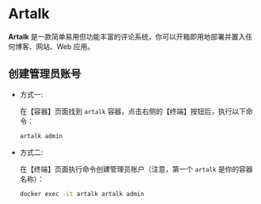 # Artalk

**Artalk** 是一款简单易用但功能丰富的评论系统，你可以开箱即用地部署并置入任何博客、网站、Web 应用。

## 创建管理员账号

- 方式一:

  在【容器】页面找到 `artalk` 容器，点击右侧的【终端】按钮后，执行以下命令：

  ```bash
  artalk admin
  ```

- 方式二:

  在【终端】页面执行命令创建管理员账户（注意，第一个 `artalk` 是你的容器名称）：
 
  ```bash
  docker exec -it artalk artalk admin
  ```
